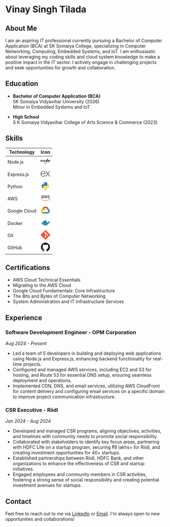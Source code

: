 # Vinay Singh Tilada

## About Me
I am an aspiring IT professional currently pursuing a Bachelor of Computer Application (BCA) at SK Somaiya College, specializing in Computer Networking, Computing, Embedded Systems, and IoT. I am enthusiastic about leveraging my coding skills and cloud system knowledge to make a positive impact in the IT sector. I actively engage in challenging projects and seek opportunities for growth and collaboration.

## Education
- **Bachelor of Computer Application (BCA)**  
  SK Somaiya Vidyavihar University (2026)  
  Minor in Embedded Systems and IoT

- **High School**  
  S K Somaiya Vidyavihar College of Arts Science & Commerce (2023)

## Skills

| Technology         | Icon                           |
|--------------------|--------------------------------|
| Node.js            | <img src="https://raw.githubusercontent.com/devicons/devicon/master/icons/nodejs/nodejs-original-wordmark.svg" alt="Node.js" width="30"/> |
| Express.js         | <img src="https://raw.githubusercontent.com/devicons/devicon/master/icons/express/express-original.svg" alt="Express.js" width="30"/> |
| Python             | <img src="https://raw.githubusercontent.com/devicons/devicon/master/icons/python/python-original.svg" alt="Python" width="30"/> |
| AWS                | <img src="https://raw.githubusercontent.com/devicons/devicon/master/icons/amazonwebservices/amazonwebservices-original-wordmark.svg" alt="AWS" width="30"/> |
| Google Cloud       | <img src="https://raw.githubusercontent.com/devicons/devicon/master/icons/googlecloud/googlecloud-original.svg" alt="Google Cloud" width="30"/> |
| Docker             | <img src="https://raw.githubusercontent.com/devicons/devicon/master/icons/docker/docker-original.svg" alt="Docker" width="30"/> |
| Git                | <img src="https://raw.githubusercontent.com/devicons/devicon/master/icons/git/git-original.svg" alt="Git" width="30"/> |
| GitHub             | <img src="https://raw.githubusercontent.com/devicons/devicon/master/icons/github/github-original.svg" alt="GitHub" width="30"/> |

## Certifications
- AWS Cloud Technical Essentials
- Migrating to the AWS Cloud
- Google Cloud Fundamentals: Core Infrastructure
- The Bits and Bytes of Computer Networking
- System Administration and IT Infrastructure Services

## Experience

### Software Development Engineer - OPM Corporation  
*Aug 2024 - Present*
- Led a team of 5 developers in building and deploying web applications using Node.js and Express.js, enhancing backend functionality for real-time projects.
- Configured and managed AWS services, including EC2 and S3 for hosting, and Route 53 for essential DNS setup, ensuring seamless deployment and operations.
- Implemented CDN, DNS, and email services, utilizing AWS CloudFront for content delivery and configuring email services on a specific domain to improve project communication infrastructure.

### CSR Executive - Riidl  
*Jan 2024 - Aug 2024*
- Developed and managed CSR programs, aligning objectives, activities, and timelines with community needs to promote social responsibility.
- Collaborated with stakeholders to identify key focus areas, partnering with HDFC Life on a startup program, securing ₹8 lakhs+ for Riidl, and creating investment opportunities for 40+ startups.
- Established partnerships between Riidl, HDFC Bank, and other organizations to enhance the effectiveness of CSR and startup initiatives.
- Engaged employees and community members in CSR activities, fostering a strong sense of social responsibility and creating potential investment avenues for startups.

## Contact
Feel free to reach out to me via [LinkedIn](https://www.linkedin.com/in/vinaytilada/) or [Email](vinaysinghtilada@gmail.com). I'm always open to new opportunities and collaborations!


<!---
MightyAcE58/MightyAcE58 is a ✨ special ✨ repository because its `README.md` (this file) appears on your GitHub profile.
You can click the Preview link to take a look at your changes.
--->
